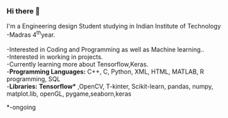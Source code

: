 ### Hi there 👋
I'm a Engineering design Student studying in Indian Institute of Technology -Madras 4<sup>th</sup>year.<br/><br/>
-Interested in Coding and Programming as well as Machine learning..<br/>
-Interested in working in projects.<br/>
-Currently learning more about Tensorflow,Keras.<br/>
-<b>Programming Languages:</b> C++, C, Python, XML, HTML, MATLAB, R programming, SQL<br/>
-<b>Libraries:</b>  <b>Tensorflow&ast;</b> ,OpenCV, T-kinter, Scikit-learn, pandas, numpy, matplot.lib, openGL, pygame,seaborn,keras<br/>

*-ongoing

